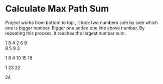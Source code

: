 # Calculate Max Path Sum
Project works from bottom to top , it look two numbers side by side which one is bigger number. 
Bigger one added one line above number.
By repeating this process, it reaches the largest number sum.
 
1
8 4
2 6 9       
8 5 9 3  

1
8 4
10 15 18

1
23 22

24
